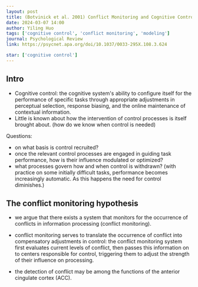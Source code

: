 ```yaml
---
layout: post
title: (Botvinick et al. 2001) Conflict Monitoring and Cognitive Control
date: 2024-03-07 14:00
author: Yiling Huo
tags: ['cognitive control', 'conflict monitoring', 'modeling']
journal: Psychological Review
link: https://psycnet.apa.org/doi/10.1037/0033-295X.108.3.624

star: ['cognitive control']
---
```


## Intro

- Cognitive control: the cognitive system's ability to configure itself for the performance of specific tasks through appropriate adjustments in perceptual selection, response biasing, and the online maintenance of contextual information. 
- Little is known about how the intervention of control processes is itself brought about. (how do we know when control is needed)

Questions:
- on what basis is control recruited?
- once the relevant control processes are engaged in guiding task performance, how is their influence modulated or optimized?
- what processes govern how and when control is withdrawn? (with practice on some initially difficult tasks, performance becomes increasingly automatic. As this happens the need for control diminishes.)

## The conflict monitoring hypothesis

- we argue that there exists a system that monitors for the occurrence of conflicts in information processing (conflict monitoring). 
- conflict monitoring serves to translate the occurrence of conflict into compensatory adjustments in control: the conflict monitoring system first evaluates current levels of conflict, then passes this information on to centers responsible for control, triggering them to adjust the strength of their influence on processing. 

- the detection of conflict may be among the functions of the anterior cingulate cortex (ACC).